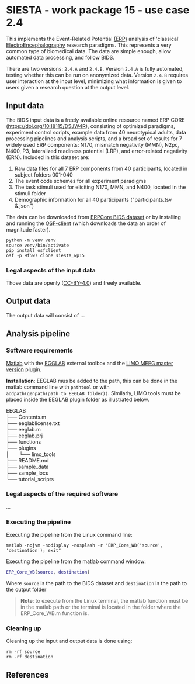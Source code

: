 # SIESTA - work package 15 - use case 2.4

This implements the Event-Related Potential [(ERP)](https://en.wikipedia.org/wiki/Event-related_potential) analysis of 'classical' [ElectroEncephalography](https://en.wikipedia.org/wiki/Electroencephalography) research paradigms. This represents a very common type of biomedical data.  The data are simple enough, allow automated data processing, and follow BIDS.

There are two versions: `2.4.A` and `2.4.B`. Version `2.4.A` is fully automated, testing whether this can be run on anonymized data. Version `2.4.B` requires user interaction at the input level, minimizing what information is given to users given a research question at the output level.

## Input data

The BIDS input data is a freely available online resource named ERP CORE (https://doi.org/10.18115/D5JW4R), consisting of optimized paradigms, experiment control scripts, example data from 40 neurotypical adults, data processing pipelines and analysis scripts, and a broad set of results for 7 widely used ERP components: N170, mismatch negativity (MMN), N2pc, N400, P3, lateralized readiness potential (LRP), and error-related negativity (ERN). Included in this dataset are:

1. Raw data files for all 7 ERP components from 40 participants, located in subject folders 001-040
2. The event code schemes for all experiment paradigms
3. The task stimuli used for eliciting N170, MMN, and N400, located in the stimuli folder
4. Demographic information for all 40 participants ("participants.tsv &.json")

The data can be downloaded from [ERPCore BIDS dataset](https://osf.io/9f5w7/files/osfstorage) or by installing and running the [OSF-client](https://github.com/osfclient/osfclient) (which downloads the data an order of magnitude faster).

```console
python -m venv venv
source venv/bin/activate
pip install osfclient
osf -p 9f5w7 clone siesta_wp15
```

### Legal aspects of the input data

Those data are openly ([CC-BY-4.0](https://spdx.org/licenses/CC-BY-4.0.html)) and freely available.

## Output data

The output data will consist of ...

## Analysis pipeline

### Software requirements

[Matlab](https://www.mathworks.com) with the [EGGLAB](https://sccn.ucsd.edu/eeglab) external toolbox and the [LIMO MEEG master version](https://github.com/LIMO-EEG-Toolbox/limo_tools/tree/master) plugin.   
  
**Installation**:  EEGLAB mus be added to the path, this can be done in the matlab command line with `pathtool` or with `addpath(genpath(path_to_EEGLAB_folder))`. Similarly, LIMO tools must be placed inside the EEGLAB plugin folder as illustrated below.

EEGLAB  
├── Contents.m  
├── eeglablicense.txt  
├── eeglab.m  
├── eeglab.prj  
├── functions  
├── plugins  
│ &nbsp; &nbsp; &nbsp; └── limo_tools   
├── README.md  
├── sample_data  
├── sample_locs  
└── tutorial_scripts

### Legal aspects of the required software

...

### Executing the pipeline

Executing the pipeline from the Linux command line: 

```console
matlab -nojvm -nodisplay -nosplash -r "ERP_Core_WB('source', 'destination'); exit"
```

Executing the pipeline from the matlab command window: 

```matlab
ERP_Core_WB(source, destination)
```

Where `source` is the path to the BIDS dataset and `destination` is the path to the output folder

> **Note**: to execute from the Linux terminal, the matlab function must be in the matlab path or the terminal is located in the folder where the ERP_Core_WB.m function is.

### Cleaning up

Cleaning up the input and output data is done using:

```console
rm -rf source
rm -rf destination
```

## References

[1]: https://www.example.com
[2]: https://www.markdownguide.org/cheat-sheet/
